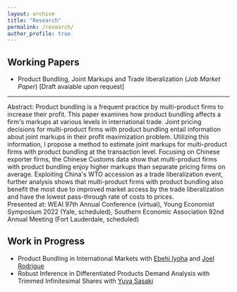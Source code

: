 ```yaml
---
layout: archive
title: "Research"
permalink: /research/
author_profile: true
---
```


## Working Papers
* Product Bundling, Joint Markups and Trade liberalization (*Job Market Paper*) [Draft avaiable upon request]
---
Abstract: Product bundling is a frequent practice by multi-product firms to increase their profit. This paper examines how product bundling affects a firm's markups at various levels in international trade. Joint pricing decisions for multi-product firms with product bundling entail information about joint markups in their profit maximization problem. Utilizing this information, I propose a method to estimate joint markups for multi-product firms with product bundling at the transaction level. Focusing on Chinese exporter firms, the Chinese Customs data show that multi-product firms with product bundling enjoy higher markups than separate pricing firms on average. Exploiting China's WTO accession as a trade liberalization event, further analysis shows that multi-product firms with product bundling also benefit the most due to improved market access by the trade liberalization and have the lowest pass-through rate of costs to prices. <br>
Presented at: WEAI 97th Annual Conference (virtual), Young Economist Symposium 2022 (Yale, scheduled), Southern Economic Association 92nd Annual Meeting (Fort Lauderdale, scheduled)

## Work in Progress
* Product Bundling in International Markets with [Ebehi Iyoha](https://ebehii.github.io) and [Joel Rodrigue](https://joelrodrigue.com)
* Robust Inference in Differentiated Products Demand Analysis with Trimmed Infinitesimal Shares with [Yuya Sasaki](https://sites.google.com/site/yuyasasaki/)
